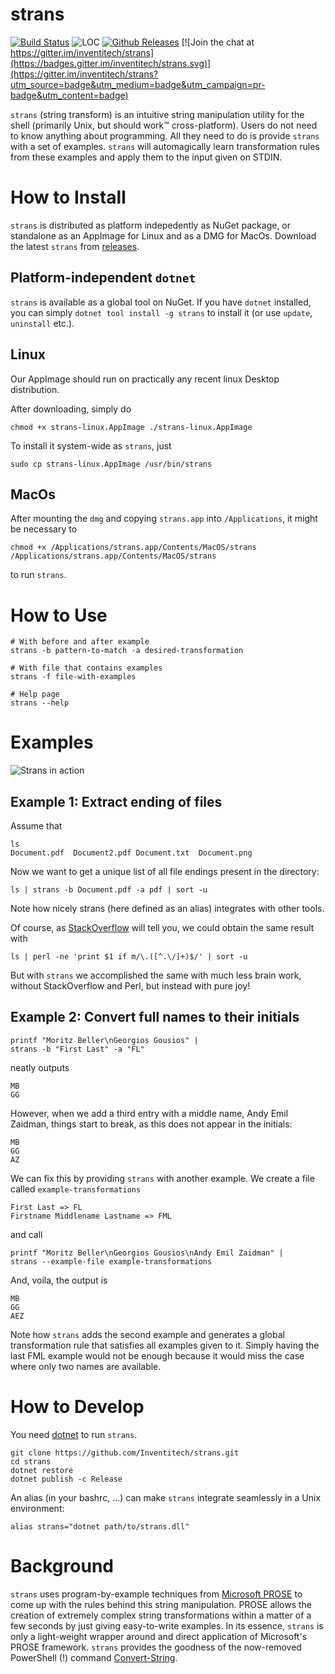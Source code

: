 strans
======

[![Build Status](https://travis-ci.com/Inventitech/strans.svg?token=1pPnTvKwseJq7cTLeeFE&branch=master)](https://travis-ci.com/Inventitech/strans)
![LOC](https://tokei.rs/b1/github/inventitech/strans)
[![Github Releases](https://img.shields.io/github/downloads/inventitech/strans/total.svg)](https://github.com/Inventitech/strans/releases)
[![Join the chat at https://gitter.im/inventitech/strans](https://badges.gitter.im/inventitech/strans.svg)](https://gitter.im/inventitech/strans?utm_source=badge&utm_medium=badge&utm_campaign=pr-badge&utm_content=badge)


`strans` (string transform) is an intuitive string manipulation
utility for the shell (primarily Unix, but should work™
cross-platform). Users do not need to know anything about programming. All
they need to do is provide `strans` with a set of examples. `strans`
will automagically learn transformation rules from these examples and
apply them to the input given on STDIN.

How to Install
==============

`strans` is distributed as platform indepedently as NuGet package, or
standalone as an AppImage for Linux and as a DMG for MacOs.  Download
the latest `strans` from
[releases](https://github.com/Inventitech/strans/releases).

## Platform-independent `dotnet`

`strans` is available as a global tool on NuGet. If you have `dotnet`
installed, you can simply `dotnet tool install -g strans` to install
it (or use `update`, `uninstall` etc.). 

## Linux

Our AppImage should run on practically any recent linux Desktop
distribution.

After downloading, simply do

`
chmod +x strans-linux.AppImage
./strans-linux.AppImage
`

To install it system-wide as `strans`, just

`sudo cp strans-linux.AppImage /usr/bin/strans`

## MacOs
After mounting the `dmg` and copying `strans.app` into `/Applications`, it might be necessary to

```
chmod +x /Applications/strans.app/Contents/MacOS/strans
/Applications/strans.app/Contents/MacOS/strans
```
to run `strans`.
 

How to Use
==========
```
# With before and after example
strans -b pattern-to-match -a desired-transformation

# With file that contains examples
strans -f file-with-examples

# Help page
strans --help
```

Examples
========
![Strans in action](https://github.com/Inventitech/strans/raw/master/strans.gif)

## Example 1: Extract ending of files

Assume that

```
ls
Document.pdf  Document2.pdf Document.txt  Document.png
```

Now we want to get a unique list of all file endings present in the directory:

```
ls | strans -b Document.pdf -a pdf | sort -u
```

Note how nicely strans (here defined as an alias) integrates with other tools.

Of course, as
[StackOverflow](https://stackoverflow.com/questions/1842254/how-can-i-find-all-of-the-distinct-file-extensions-in-a-folder-hierarchy)
will tell you, we could obtain the same result with

```
ls | perl -ne 'print $1 if m/\.([^.\/]+)$/' | sort -u 
```

But with `strans` we accomplished the same with much less brain work,
without StackOverflow and Perl, but instead with pure joy!

## Example 2: Convert full names to their initials

```
printf "Moritz Beller\nGeorgios Gousios" |
strans -b "First Last" -a "FL"
```

neatly outputs

```
MB
GG
```

However, when we add a third entry with a middle name, Andy Emil
Zaidman, things start to break, as this does not appear in the
initials:

```
MB
GG
AZ
```

We can fix this by providing `strans` with another example. We create
a file called `example-transformations`

```
First Last => FL
Firstname Middlename Lastname => FML
```

and call

```
printf "Moritz Beller\nGeorgios Gousios\nAndy Emil Zaidman" |
strans --example-file example-transformations
```

And, voila, the output is

```
MB
GG
AEZ
```

Note how `strans` adds the second example and generates a global
transformation rule that satisfies all examples given to it. Simply
having the last FML example would not be enough because it would miss
the case where only two names are available.

How to Develop
==============

You need [dotnet](https://dotnet.microsoft.com/) to run `strans`.

```
git clone https://github.com/Inventitech/strans.git
cd strans
dotnet restore
dotnet publish -c Release
```

An alias (in your bashrc, ...) can make `strans` integrate seamlessly in
a Unix environment:

```
alias strans="dotnet path/to/strans.dll"
```


Background
==========

`strans` uses program-by-example techniques from [Microsoft
PROSE](https://microsoft.github.io/prose/) to come up with the rules
behind this string manipulation. PROSE allows the creation of
extremely complex string transformations within a matter of a few
seconds by just giving easy-to-write examples. In its essence,
`strans` is only a light-weight wrapper around and direct application
of Microsoft's PROSE framework. `strans` provides the goodness of the
now-removed PowerShell (!) command
[Convert-String](https://docs.microsoft.com/en-us/powershell/module/Microsoft.PowerShell.Utility/Convert-String?view=powershell-5.1).
